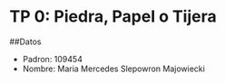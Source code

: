 # TP 0: Piedra, Papel o Tijera

##Datos
  - Padron: 109454
  - Nombre: Maria Mercedes Slepowron Majowiecki

